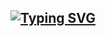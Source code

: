 ## [![Typing SVG](https://readme-typing-svg.herokuapp.com?font=Fira+Code&pause=1000&width=435&lines=Knock%2C+knock...;Welcome+to...;...my+GitHub+page)](https://git.io/typing-svg)

<!--
**pablovegood/pablovegood** is a ✨ _special_ ✨ repository because its `README.md` (this file) appears on your GitHub profile.

Here are some ideas to get you started:

- 🔭 I’m currently working on ...
- 🌱 I’m currently learning ...
- 👯 I’m looking to collaborate on ...
- 🤔 I’m looking for help with ...
- 💬 Ask me about ...
- 📫 How to reach me: ...
- 😄 Pronouns: ...
- ⚡ Fun fact: ...
-->


